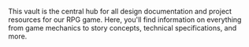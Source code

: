 
This vault is the central hub for all design documentation and project resources for our RPG game. Here, you'll find information on everything from game mechanics to story concepts, technical specifications, and more.